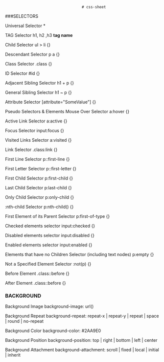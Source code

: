                                        # css-sheet
###SELECTORS

Universal Selector *

TAG Selector h1, h2 ,h3 **tag name**

Child Selector ul > li {}

Descendant Selector p a {}

Class Selector .class {}

ID Selector #id {}

Adjacent Sibling Selector h1 + p {}

General Sibling Selector h1 ~ p {}

Attribute Selector [attribute="SomeValue"] {}

Pseudo Selectors & Elements
Mouse Over Selector a:hover {}

Active Link Selector a:active {}

Focus Selector input:focus {}

Visited Links Selector a:visited {}

Link Selector .class:link {}

First Line Selector p::first-line {}

First Letter Selector p::first-letter {}

First Child Selector p:first-child {}

Last Child Selector p:last-child {}

Only Child Selector p:only-child {}

:nth-child Selector p:nth-child() {}

First Element of its Parent Selector p:first-of-type {}

Checked elements selector input:checked {}

Disabled elements selector input:disabled {}

Enabled elements selector input:enabled {}

Elements that have no Children Selector (including text nodes) p:empty {}

Not a Specified Element Selector :not(p) {}

Before Element .class::before {}

After Element .class::before {}


### BACKGROUND


Background Image background-image: url()

Background Repeat background-repeat: repeat-x | repeat-y | repeat | space | round | no-repeat

Background Color background-color: #2AA9E0

Background Position background-position: top | right | bottom | left | center

Background Attachment background-attachment: scroll | fixed | local | initial | inherit
